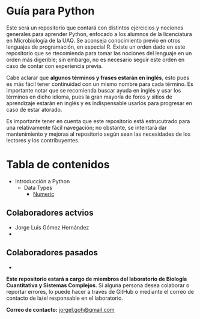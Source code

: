 # Guía para Python

Este será un repositorio que contará con distintos ejercicios y nociones generales para aprender Python, enfocado a los alumnos de la licenciatura en Microbiología de la UAQ. Se aconseja conocimiento previo en otros lenguajes de programación, en especial R. Existe un orden dado en este repositorio que se rtecomienda para tomar las nociones del lenguaje en un orden más digerible; sin embargo, no es necesario seguir este orden en caso de contar con experiencia previa.

Cabe aclarar que **algunos términos y frases estarán en inglés**, esto pues es más fácil tener continuidad con un mismo nombre para cada término. Es importante notar que se recomienda buscar ayuda en inglés y usar los términos en dicho idioma, pues la gran mayoría de foros y sitios de aprendizaje estarán en inglés y es indispensable usarlos para progresar en caso de estar atorado.

Es importante tener en cuenta que este repositorio está estrucutrado para una relativamente fácil navegación; no obstante, se intentará dar mantenimiento y mejoras al repositorio según sean las necesidades de los lectores y los contribuyentes.

# Tabla de contenidos

* Introducción a Python
  * Data Types
    * [Numeric](https://colab.research.google.com/drive/1flz-5w0mrVMDLRDFuQf94U09gBWQttrr?usp=sharing)

## Colaboradores actvios

- Jorge Luis Gómez Hernández
- 

## Colaboradores pasados

-

**Este repositorio estará a cargo de miembros del laboratorio de Biología Cuantitativa y Sistemas Complejos**. Si alguna persona desea colaborar o reportar errores, lo puede hacer a través de GitHub o mediante el correo de contacto de la/el responsable en el laboratorio.

**Correo de contacto:** jorgel.goh@gmail.com
